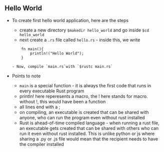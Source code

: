 ## Hello World 

- To create first hello world application, here are the steps

	- create a new directory `$makedir hello_world` and go inside `$cd hello_world`
	- next create a `.rs` file called `hello.rs` - inside this, we write
	
	```
		fn main(){
		    println!("Hello World");	
		}	

	```
      - Now, compile `main.rs`with `$rustc main.rs`


- Points to note
	- `main` is a special function - it is always the first code that runs in every executable Rust program
	- println! here reperesents a macro, the ! here stands for macro. without !, this would have been a function
	- all lines end with a ;
	- on compiling, an executable is created that can be shared with anyone, who can run the program even without rust installed
	- Rust is ahead-of-time compiled language - when running a rust file, an executable gets created that can be shared with others who can run it even without rust installed. This is unlike python or js where sharing a .py or .js file would mean that the recipient needs to have the compiler installed
	